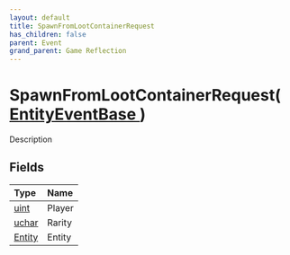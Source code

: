 ```yaml
---
layout: default
title: SpawnFromLootContainerRequest
has_children: false
parent: Event
grand_parent: Game Reflection
---
```

# SpawnFromLootContainerRequest( [ EntityEventBase ](/riftbreaker-wiki/docs/game-reflection/events/entity_event_base/) )
Description 

## Fields

| Type | Name |
|:----------|:--------------|
| [uint](/riftbreaker-wiki/docs/game-reflection/components/uint/) | Player |
| [uchar](/riftbreaker-wiki/docs/game-reflection/enums/uchar/) | Rarity |
| [Entity](/riftbreaker-wiki/docs/game-reflection/classes/entity/) | Entity |

